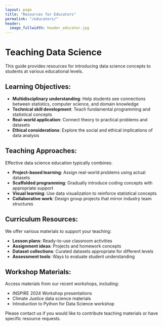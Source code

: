 ```yaml
---
layout: page
title: "Resources for Educators"
permalink: "/educators/"
header:
  image_fullwidth: header_educator.jpg
---
```


# Teaching Data Science

This guide provides resources for introducing data science concepts to students at various educational levels.

## Learning Objectives:

* **Multidisciplinary understanding**: Help students see connections between statistics, computer science, and domain knowledge
* **Technical skill development**: Teach fundamental programming and statistical concepts
* **Real-world application**: Connect theory to practical problems and datasets
* **Ethical considerations**: Explore the social and ethical implications of data analysis

## Teaching Approaches:

Effective data science education typically combines:

* **Project-based learning**: Assign real-world problems using actual datasets
* **Scaffolded programming**: Gradually introduce coding concepts with appropriate support
* **Visual learning**: Use data visualization to reinforce statistical concepts
* **Collaborative work**: Design group projects that mirror industry team structures

## Curriculum Resources:

We offer various materials to support your teaching:

* **Lesson plans**: Ready-to-use classroom activities
* **Assignment ideas**: Projects and homework concepts
* **Dataset collections**: Curated datasets appropriate for different levels
* **Assessment tools**: Ways to evaluate student understanding

## Workshop Materials:

Access materials from our recent workshops, including:

* INSPIRE 2024 Workshop presentations
* Climate Justice data science materials
* Introduction to Python for Data Science workshop

Please contact us if you would like to contribute teaching materials or have specific resource requests.